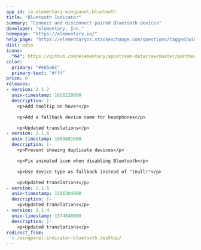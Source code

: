 ```yaml
---
app_id: io.elementary.wingpanel.bluetooth
title: "Bluetooth Indicator"
summary: "Connect and disconnect paired Bluetooth devices"
developer: "elementary, Inc."
homepage: "https://elementary.io/"
help_page: "https://elementaryos.stackexchange.com/questions/tagged/wingpanel"
dist: odin
icons:
  "64": https://github.com/elementary/appstream-data/raw/master/pantheon-data/main/icons/64x64/wingpanel-indicator-bluetooth_preferences-bluetooth.png
color:
  primary: "#485a6c"
  primary-text: "#fff"
price: 0
releases:
- version: 2.1.7
  unix-timestamp: 1626220800
  description: |-
    <p>Add tooltip on hover</p>

    <p>Add a fallback device name for headphones</p>

    <p>Updated translations</p>
- version: 2.1.6
  unix-timestamp: 1608681600
  description: |-
    <p>Prevent showing duplicate devices</p>

    <p>Fix animated icon when disabling Bluetooth</p>

    <p>Use device type as fallback instead of "(null)"</p>

    <p>Updated translations</p>
- version: 2.1.5
  unix-timestamp: 1586304000
  description: |-
    <p>Updated translations</p>
- version: 2.1.4
  unix-timestamp: 1574640000
  description: |-
    <p>Updated translations</p>
redirect_from:
  - /wingpanel-indicator-bluetooth.desktop/
---
```


